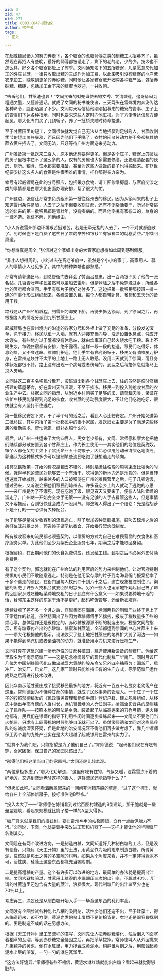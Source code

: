 ```yaml
---
aid: 3
zid: 47
uid: 277
title: 0003.0047-契约奴
author: 吹牛者
tags: 
 - 正文

---
```




  在起威镖局诸人的努力奔走下，各个糖寮的煮糖师傅之类的制糖工人招募齐了，虽然现在再招人有些晚，最好的师傅都被请走了，剩下的老的老，少的少，技术也不怎么样，好歹各个糖寮都赶上了榨季。文同通知名下的五所糖寮，凡是愿意来代加工的外庄甘蔗，一律只收取出糖的三成作为加工费，以此来吸引没有糖寮的小户蔗农来加工，赚取到更多的赤砂糖。同时他让各家糖寮敞开收购各种糖产品，包括赤砂糖、糖砖，包括加工余下来的糖蜜也欢迎，一并收购。

  “告诉他们，甘蔗渣也要！”文同亢奋的对充当使者的文秀、文清喊道，这哥俩因为粗通文墨，又懂普通话，就成了文同的秘书兼使者，三天两头在雷州境内奔波传达各种命令，脸都晒黑了不少。文同每天写信给他刚刚招募来的糖寮的管事、庄子上的管事们下达各种指示，同时也要求这些人定时向他汇报。为了方便传达信息方便起见，廖大化专门买了几顶轿子，养了一批轿夫随时待命接送。

  至于甘蔗田里的短工，文同很快就发觉自己无法从当地招募到足够的人。甘蔗收割季节的短工价格暴涨，而且因为他们下手晚了，农村的闲散劳动力差不多都被其他蔗农蔗庄招去了。文同无法，只好等待广州方面送来劳动力。

  广州准备第一批送来二百人，原本他还想要得更多。但是各个庄子、糖寮上的破烂的房子里根本住不了这么多的人，仅有的房屋也大多需要修缮，还要建造配套的伙房、厕所。粮食、饮水都需要准备，甚至为这些人做饭的锅子也得买起来。在17世纪要安排这么多人的食宿是件很困难的事情，样样都得亲力亲为。

  幸亏有起威镖局在此的分号照应，包括采办食物、请工匠修缮房屋、与官府交涉之类的事情都是由廖大化出面办理安排，帮了很大的忙。

  广州这边，张信让孙常来负责组织第一批往徐州去的移民。因为从徐闻来的札子上知道雷州条件简陋，人去了之后不但要收割甘蔗，还有不少杂活要干，所以孙常挑选的出来的第一批移民都是青壮年，没有疾病的。而且他专挑有家有口的，单身的一律不选。张信不解，问他缘由。

  “小人听说雷州那边环境艰苦挺艰苦，若是无牵无挂的人去了，一个不对就都逃散了。到时候岂不是白费了这些日子来的辛苦和银钱？有家有口的就稳妥些。”孙常回禀道。

  “你想得真是周全。”张信对这个家奴出身的大管家能想得如此周到感到佩服。

  “非小人想得周到，小的过去在高老爷府中，虽然是个小小的家丁，高家用人、募人的事情小人也见多了，其中的种种弊端也都熟悉。”

  孙常有请郭逸出马，到总督衙门去拜会了赞画吕易忠，出一百两银子买了他的一张名帖。几百青壮年移民虽然可以坐船去雷州，但是登陆之后不免穿城过乡，所经各地的官府都会查问。手里有张片子就好对付多了。这边把第一批移民都按班－排－连的军事化形式组织起来，各级设置头目。每个人都自带卧具、餐具和五天分的备用干粮。

  路线是从广州坐船启程，到雷州的海安下船，再徒步抵达徐闻。到了徐闻之后，再根据各人的情况分派到九所甘蔗庄上。

  起威镖局也在雷州境内的沿途的各家分号和外柜上做了充足的准备，分段发送滚单，包干接力，移民队伍一入境，就有人迎接充当向导，沿途设置休息点，供应开水馒头。有些地方过于荒凉没有休息站，就由炊事班自己起火烧水吃干粮。路上不喝生水，每晚住宿都有安排，绝不露宿。这样一段一段的接送，移民们吃得好，休息的好，又不会迷路。镖师们护送，他们手里有官府的帖子，移民又有哨棒腰刀护身，在雷州这块并不太平的土地上一路上无人敢惹。没用二天就到了徐闻，而且身体状况都很不错，路上没有出现一个病号或者伤号的。到达之后稍加休息就能马上投入劳动。

  文同讲这二百多名移民分散开，按班派出到各个甘蔗庄上去，住的虽然是临时修缮搭建的草屋茅舍，好在雷州天气温暖，不至于挨冻。移民一到投入到抢收甘蔗的农业生产中去。根据文同的指示，从附近乡村购买了足够的米、蔬菜和肉类，保证在农忙中移民能够得到充足的伙食。收甘蔗的劳动强度很大，不让他们吃饱吃好，很快就会有人坚持不住逃亡。

  第一批移民安定下来，干了半个月的活之后，看到人心比较安定。广州开始发送第二批移民，其中包括了第一批移民中的妻小家属，发送妇女主要是为了满足这些移民的后勤需求，帮忙做饭、缝补衣服什么的。

  最后，从广州一共运来了大约四百人，男女老少都有，文同、常师德和廖大化把他们陆续都分散安置到各个甘蔗庄上，作为长工使用——其实他们的地位是契约奴。每个人都在契约上欠下了紫氏企业五十两银子，因此必须用劳动来清偿这笔债务。郭逸认为这种模式多少可以遏制某些流民吃饱了就想逃走的倾向。

  招募流民政策一开始的情况是相当不错的，特别是运往临高的周转速度比较快的时候。饿得半死的流民对能够去一个有活干，吃得饱的新地方还是乐意的。但是当转运速度开始减慢，越来越多的人口被积淀在广州的难民营里之后，吃了几顿饱饭，缓过劲来，又听说会把他们移民到琼州去。许多眷恋乡土的人就动了逃跑的心思——来广州是为了不饿死，现在吃饱了饭，眼见春天又要来了，便有人陆陆续续的溜走了。广州站一开始完全束手无策——没有足够的人手去看管这些人，但是事情又不容拖延，否则很快就会成为一股风气。郭逸等人得出了一个结论：光是给胡萝卜是不行的——必须有大棒配合。

  为了能够尽量减少收容到的流民逃亡，除了增加各种洗脑措施，鼓吹去琼州之后的美好生活前景之外，郭逸终于请示执委会，开始推行契约奴制度。

  所有被收容来的流民都必须签契约，以借贷的方式为自己在难民营里的衣食住和医疗服务买单。为此他们至少为紫氏企业服务七年，期满之后才能取回身契。

  根据契约，在此期间他们的伙食免费供应，还发给工钱。到期之后不必另外支付赎身费用。

  有了这个契约，郭逸就能在广州合法的利用官府的势力来控制他们。让对官府特别畏惧的小民们不敢随意逃走。特别是在他用梁存厚的片子到南海县衙门报案捉拿了十多个逃走的流民，在衙门里每人杖刑四十到八十之后，逃亡现象被控制住了。彻底的断绝了许多人找机会就要回乡的念头。另外一些人也渐渐地怀疑起自己拼了命的回到家乡过吃糠咽菜种地交租的日子到底有什么意义——如果说要种地干活的话，给郭东主这样的东家干活不是更好，起码吃饭管够，还给新衣服穿。

  连续折腾了差不多一个月之后，穿越集团在海康、徐闻两县的制糖产业终于走上了正常运作的轨道。虽然期间出了些因为煮糖师傅手艺拙劣，报废了糖数量多了些的烦心事，总体运作还是很稳定的，赤砂糖被源源不断的制造出来。根据文同的指示，所有糖寮内产出的赤砂糖、糖蜜和甘蔗渣，全部都运到徐闻的中心甘蔗庄上来——廖大化根据他的指示，设法收买了些土地把甘蔗庄的地界扩大到了河边——如果不能得到蒸汽机或者柴油机的动力，就准备用水力机来进行压榨生产。

  文同打算在这里兴建一所示范性的甘蔗种植园，建造使用新设备的制糖厂。他给这里取名为华南示范糖厂——这是纪念徐闻最早的现代化制糖厂华南厂。同时用该厂几位为中国制糖现代化业做出过巨大贡献的股东命名另外四座糖寮为：国新厂、启冲厂、治安厂、启文厂。这几家厂暂时只能维持旧有的生产方式，等示范糖厂运作成熟之后再进行技术改进。

  因此华南示范甘蔗庄成了接受移民最多的地方，将近有一百五十名男女老幼落户在这里。常师德因为不懂种甘蔗的事情，就成了民政事务的管理人。一个庄子一个庄子的按照邬德编发的《民政事务管理和组织手册》登记户籍，建立基层组织，从移民中选出年高有德的人当村长，选机智善辩的人充任副手。按照全民皆兵的原则建立了民兵队——按照本地的叫法是乡勇。装备起了从临高运来的刀枪弓箭，连火绳枪都有。民兵们在镖师的指导下利用空闲时间逐步操练起来——文同又不要他们当火枪队，只求有土匪侵扰的时候能够自卫就可以了。虽然常师德和文同对这些民兵队的忠诚度深表怀疑，但是此地的治安情况容不得他们再多做考虑了，靠几个镖师保卫两个县的九处产业实在是大大超越了起威镖局在雷州的实力了。

  “就算不为我们吧，只能指望是为了他们自己了。”常师德说，“起码他们现在有吃有穿，全家团聚，保卫自己的家园总该出力。”

  “那得他们把这里当自己的家园啊。”文同还是比较悲观。

  “两位掌柜多虑了。”廖大化劝解道，“这里有吃有住的，气候又暖，没霜雪冻不着的好地方，又遇到澳洲老爷这样的善人，这群流民还能指望什么？”

  “但愿如此吧。”文同看着新盖起来的一间间非洲错落般的草屋，“过了这个榨季，就给各庄上全部修新房子，按标准住宅B型修。”

  “投入太大了——”常师德在博铺看到过给百图村建造的B型建筑，那干脆就是一堡垒型建筑，看起来规模就比筒子楼一样的A型大得多。

  “糖厂将来就是我们的摇钱树，要在雷州牢牢的站稳脚跟，没有一点自保能力不行。”文同说，下面，他就要着手来改进工艺和机器了——这样才能让他的华南糖厂名副其实。

  文同现在有两个改进方向，一是制造白糖，文同知道好几种制白糖的工艺，但是没有设备，只能用《天工开物》里的土法，用黄泥作为吸附剂来制造白糖。所谓黄泥，应该就是粘土之类的多空隙的材料。如果从个角度来看，并不一定非得黄泥不可，活性炭、硅藻土这些东西都能充当吸附剂。

  二是提高粗糖的产量。这个有许多可以改进的地方，最简单的办法就是提高出汁率。文同大致检验过，甘蔗用土糖寮的木辊碾压三次的出汁率，不超过40％，所谓的甘蔗渣里还包含有大量的蔗汁，浪费很大。现代制糖厂的出汁率至少也在70％以上。

  考虑再三，决定还是从制白糖开始入手——毕竟这东西的利润率高。

  文同没有企图尝试各种乱七八糟的吸附剂，活性炭他们还造不出，至于硅藻土，得从临高运来，都不方便，黄泥之类的粘土虽然不是俯拾皆是，本地还是很容易找到的。要是制造不成的话在另想办法。

  根据《天工开物》里工艺流程的描写，文同先让人把赤砂糖熔化，然后倒入下面塞着稻草的瓦溜，等到赤砂糖完全凝固之后，再把茅草拔掉。常师德叫人从外面挑来几担纯净的黄泥，倒在水缸里，用力搅合成黄泥水。稍静置片刻之后，用瓢舀起黄泥水上层的溶液，一勺一勺的淋在瓦溜里。

  “这方法好诡异。”常师德有些不相信，黄泥水淋红糖就能出白糖？看起来就觉得够脏的。


